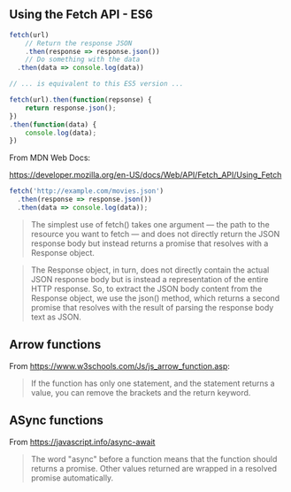 ## Using the Fetch API - ES6

```javascript
fetch(url)
	// Return the response JSON
	.then(response => response.json())
	// Do something with the data
  .then(data => console.log(data))

// ... is equivalent to this ES5 version ...

fetch(url).then(function(repsonse) {
	return response.json();
})
.then(function(data) {
	console.log(data);
})
```

From MDN Web Docs:

https://developer.mozilla.org/en-US/docs/Web/API/Fetch_API/Using_Fetch

```javascript
fetch('http://example.com/movies.json')
  .then(response => response.json())
  .then(data => console.log(data));
```

> The simplest use of fetch() takes one argument — the path to the resource you want to fetch — and does not directly return the JSON response body but instead returns a promise that resolves with a Response object.

> The Response object, in turn, does not directly contain the actual JSON response body but is instead a representation of the entire HTTP response. So, to extract the JSON body content from the Response object, we use the json() method, which returns a second promise that resolves with the result of parsing the response body text as JSON.


## Arrow functions

From https://www.w3schools.com/Js/js_arrow_function.asp:

> If the function has only one statement, and the statement returns a value, you can remove the brackets and the return keyword.


## ASync functions

From https://javascript.info/async-await

> The word "async" before a function means that the function should returns a promise. Other values returned are wrapped in a resolved promise automatically.

